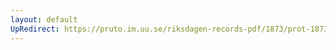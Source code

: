 ```yaml
---
layout: default
UpRedirect: https://pruto.im.uu.se/riksdagen-records-pdf/1873/prot-1873--fk--327/prot-1873--fk--327_000.pdf
---
```

